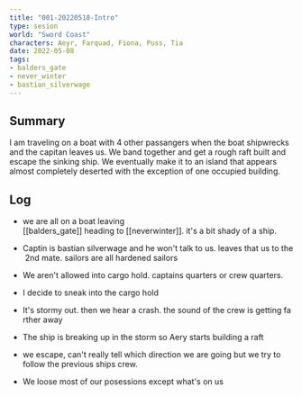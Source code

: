```yaml
---
title: "001-20220518-Intro"
type: sesion
world: "Sword Coast"
characters: Aeyr, Farquad, Fiona, Puss, Tia
date: 2022-05-08
tags: 
- balders_gate
- never_winter
- bastian_silverwage
---
```


## Summary
I am traveling on a boat with 4 other passangers when the boat shipwrecks and the capitan leaves us. We band together and get a rough raft built and escape the sinking ship. We eventually make it to an island that appears almost completely deserted with the exception of one occupied building.

## Log

* we are all on a boat leaving [[balders_gate]] heading to [[neverwinter]]. it's a bit shady of a ship. 

* Captin is bastian silverwage and he won't talk to us. leaves that us to the 2nd mate. sailors are all hardened sailors

* We aren't allowed into cargo hold. captains quarters or crew quarters.

* I decide to sneak into the cargo hold

* It's stormy out. then we hear a crash. the sound of the crew is getting farther away

* The ship is breaking up in the storm so Aery starts building a raft
* we escape, can't really tell which direction we are going but we try to follow the previous ships crew.
* We loose most of our posessions except what's on us


